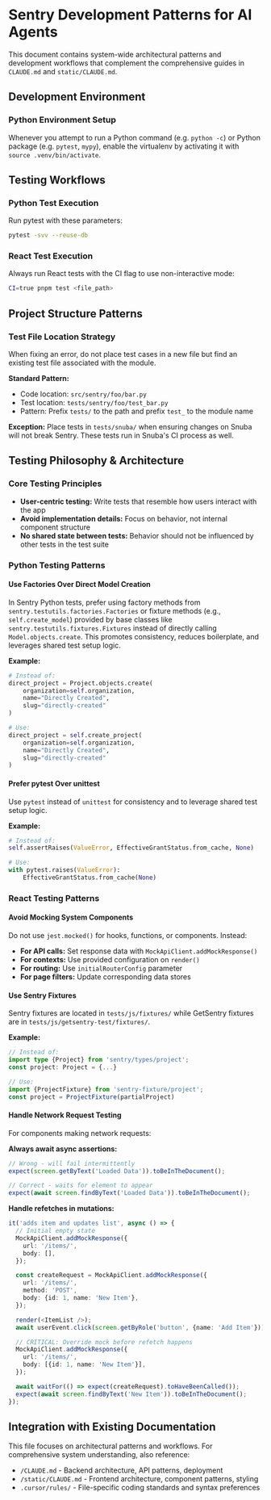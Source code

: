 # Sentry Development Patterns for AI Agents

This document contains system-wide architectural patterns and development workflows that complement the comprehensive guides in `CLAUDE.md` and `static/CLAUDE.md`.

## Development Environment

### Python Environment Setup

Whenever you attempt to run a Python command (e.g. `python -c`) or Python package (e.g. `pytest`, `mypy`), enable the virtualenv by activating it with `source .venv/bin/activate`.

## Testing Workflows

### Python Test Execution

Run pytest with these parameters:

```bash
pytest -svv --reuse-db
```

### React Test Execution

Always run React tests with the CI flag to use non-interactive mode:

```bash
CI=true pnpm test <file_path>
```

## Project Structure Patterns

### Test File Location Strategy

When fixing an error, do not place test cases in a new file but find an existing test file associated with the module.

**Standard Pattern:**

- Code location: `src/sentry/foo/bar.py`
- Test location: `tests/sentry/foo/test_bar.py`
- Pattern: Prefix `tests/` to the path and prefix `test_` to the module name

**Exception:**
Place tests in `tests/snuba/` when ensuring changes on Snuba will not break Sentry. These tests run in Snuba's CI process as well.

## Testing Philosophy & Architecture

### Core Testing Principles

- **User-centric testing:** Write tests that resemble how users interact with the app
- **Avoid implementation details:** Focus on behavior, not internal component structure
- **No shared state between tests:** Behavior should not be influenced by other tests in the test suite

### Python Testing Patterns

#### Use Factories Over Direct Model Creation

In Sentry Python tests, prefer using factory methods from `sentry.testutils.factories.Factories` or fixture methods (e.g., `self.create_model`) provided by base classes like `sentry.testutils.fixtures.Fixtures` instead of directly calling `Model.objects.create`. This promotes consistency, reduces boilerplate, and leverages shared test setup logic.

**Example:**

```python
# Instead of:
direct_project = Project.objects.create(
    organization=self.organization,
    name="Directly Created",
    slug="directly-created"
)

# Use:
direct_project = self.create_project(
    organization=self.organization,
    name="Directly Created",
    slug="directly-created"
)
```

#### Prefer pytest Over unittest

Use `pytest` instead of `unittest` for consistency and to leverage shared test setup logic.

**Example:**

```python
# Instead of:
self.assertRaises(ValueError, EffectiveGrantStatus.from_cache, None)

# Use:
with pytest.raises(ValueError):
    EffectiveGrantStatus.from_cache(None)
```

### React Testing Patterns

#### Avoid Mocking System Components

Do not use `jest.mocked()` for hooks, functions, or components. Instead:

- **For API calls:** Set response data with `MockApiClient.addMockResponse()`
- **For contexts:** Use provided configuration on `render()`
- **For routing:** Use `initialRouterConfig` parameter
- **For page filters:** Update corresponding data stores

#### Use Sentry Fixtures

Sentry fixtures are located in `tests/js/fixtures/` while GetSentry fixtures are in `tests/js/getsentry-test/fixtures/`.

**Example:**

```typescript
// Instead of:
import type {Project} from 'sentry/types/project';
const project: Project = {...}

// Use:
import {ProjectFixture} from 'sentry-fixture/project';
const project = ProjectFixture(partialProject)
```

#### Handle Network Request Testing

For components making network requests:

**Always await async assertions:**

```typescript
// Wrong - will fail intermittently
expect(screen.getByText('Loaded Data')).toBeInTheDocument();

// Correct - waits for element to appear
expect(await screen.findByText('Loaded Data')).toBeInTheDocument();
```

**Handle refetches in mutations:**

```typescript
it('adds item and updates list', async () => {
  // Initial empty state
  MockApiClient.addMockResponse({
    url: '/items/',
    body: [],
  });

  const createRequest = MockApiClient.addMockResponse({
    url: '/items/',
    method: 'POST',
    body: {id: 1, name: 'New Item'},
  });

  render(<ItemList />);
  await userEvent.click(screen.getByRole('button', {name: 'Add Item'}));

  // CRITICAL: Override mock before refetch happens
  MockApiClient.addMockResponse({
    url: '/items/',
    body: [{id: 1, name: 'New Item'}],
  });

  await waitFor(() => expect(createRequest).toHaveBeenCalled());
  expect(await screen.findByText('New Item')).toBeInTheDocument();
});
```

## Integration with Existing Documentation

This file focuses on architectural patterns and workflows. For comprehensive system understanding, also reference:

- `/CLAUDE.md` - Backend architecture, API patterns, deployment
- `/static/CLAUDE.md` - Frontend architecture, component patterns, styling
- `.cursor/rules/` - File-specific coding standards and syntax preferences
